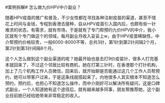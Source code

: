 #案例拆解# 怎么做九价HPV中介副业？

随着HPV疫苗的推广和普及，不少女性都在寻找各种注射疫苗的渠道，甚至不惜花上时间与金钱，专程到香港去接种，自从HPV疫苗引入国内后，也颇有些一针难求的状态，有需求，就有市场，于是就有了专门帮预约九价HPV的中介，我小区就有个专门做这个的领域，每月副业月收入妥妥上w，由于HPV疫苗稀缺性，中介帮预约价格较贵，一般6000-8000不等，总共3针，第1针到第2针间隔2个月，第2针到第3针间隔6个月。

这个人怎么做到这个副业渠道的呢？她最开始也是去打9价疫苗针，很多人打完基本就回来了，不过这个邻居比较有商机，她在打第三针时，在香港那个打针机构，加上了几个机构工作人员微信，回来后，就开始聊是否能通过这几个工作人员帮预约，她可以带客户过来，于是这条线就搭起来了。内地很多人其实根本不知道怎么预约，预约后，也担心不知道怎么操作，而中介刚好可以解决所有疑问，这是口碑式副业，一个人知道她有这个途径后，就有越来越多同事，朋友帮推荐她，这个副业目前她已经给她带来非常稳定的收入。